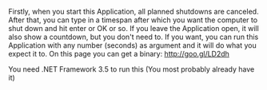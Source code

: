 Firstly, when you start this Application, all planned shutdowns are canceled. After that, you can type in a timespan after which you want the computer to shut down and hit enter or OK or so. If you leave the Application open, it will also show a countdown, but you don't need to.
If you want, you can run this Application with any number (seconds) as argument and it will do what you expect it to.
On this page you can get a binary: http://goo.gl/LD2dh 

You need .NET Framework 3.5 to run this (You most probably already have it)
